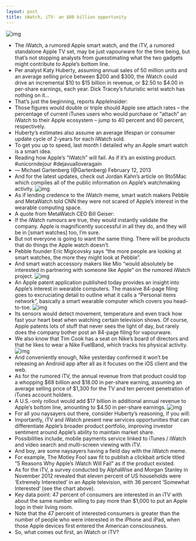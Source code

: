 ```yaml
---
layout: post
title: iWatch, iTV- an $80 billion opportunity
---
```

![img](http://media.idownloadblog.com/wp-content/uploads/2013/01/iPod-nano-wristband-Phil-Schiller.jpg)
* The iWatch, a rumored Apple smart watch, and the iTV, a rumored standalone Apple TV set, may be just vapourware for the time being, but that’s not stopping analysts from guesstimating what the two gadgets might contribute to Apple’s bottom line.
* Per analyst Katy Huberty, assuming annual sales of 50 million units and an average selling price between $200 and $300, the iWatch could drive an incremental $10 to $15 billion in revenue, or $2.50 to $4.00 in per-share earnings, each year. Dick Tracey’s futuristic wrist watch has nothing on it…
* That’s just the beginning, reports AppleInsider:
* Those figures would double or triple should Apple see attach rates – the percentage of current iTunes users who would purchase or “attach” an iWatch to their Apple ecosystem – jump to 40 percent and 60 percent, respectively.
* Huberty’s estimates also assume an average lifespan or consumer update cycle of 2-years for each iWatch sold.
* To get you up to speed, last month I detailed why an Apple smart watch is a smart idea.
* Reading how Apple’s “iWatch” will fail. As if it’s an existing product. #unicorndejour #dejavualloveragain
* — Michael Gartenberg (@Gartenberg) February 12, 2013
* And for the latest updates, check out Jordan Kahn’s article on 9to5Mac which compiles all of the public information on Apple’s watchmaking activity.
![img](http://media.idownloadblog.com/wp-content/uploads/2013/02/iWatch-concept-GridGameCase-001.png)
* As if lending credence to the iWatch meme, smart watch makers Pebble and MetaWatch told CNN they were not scared of Apple’s interest in the wearable computing space.
* A quote from MetaWatch CEO Bill Geiser:
* If the iWatch rumours are true, they would instantly validate the company. Apple is magnificently successful in all they do, and they will be in [smart watches] too, I’m sure.
* But not everyone is going to want the same thing. There will be products that do things the Apple watch doesn’t.
* Pebble founder Eric Migicovsky says “the more people are looking at smart watches, the more they might look at Pebble”.
* And smart watch accessory makers like Mio “would absolutely be interested in partnering with someone like Apple” on the rumored iWatch project.
![img](http://media.idownloadblog.com/wp-content/uploads/2013/02/iPhone-Wrist-Yrving-Torrealba-002.jpg)
* An Apple patent application published today provides an insight into Apple’s interest in wearable computers. The massive 84-page filing goes to excruciating detail to outline what it calls a “Personal items network”, basically a smart wearable computer which covers you head-to-toe.
![img](http://media.idownloadblog.com/wp-content/uploads/2013/02/Apple-wearable-patent-001.jpeg)
* Its sensors would detect movement, temperature and even track how fast your heart beat when watching certain television shows. Of course, Apple patents lots of stuff that never sees the light of day, but rarely does the company bother post an 84-page filing for vapourware.
* We also know that Tim Cook has a seat on Nike’s board of directors and that he likes to wear a Nike FuelBand, which tracks his physical activity.
![img](http://media.idownloadblog.com/wp-content/uploads/2013/02/Tim-Cook-wearing-Nike-FuelBand.jpg)
* And conveniently enough, Nike yesterday confirmed it won’t be releasing an Android app after all as it focuses on the iOS client and the web.
* As for the rumored iTV, the annual revenue from that product could top a whopping $68 billion and $18.00 in per-share earning, assuming an average selling price of $1,300 for the TV and ten percent penetration of iTunes account holders.
* A U.S.-only rollout would add $17 billion in additional annual revenue to Apple’s bottom line, amounting to $4.50 in per-share earnings.
![img](http://media.idownloadblog.com/wp-content/uploads/2013/02/Maxium-iTV-prices-people-would-pay.jpg)
* For all you naysayers out there, consider Huberty’s reasoning, if you will:
* Importantly, iTV and iWatch present new services opportunities that can differentiate Apple’s broader product portfolio, improving investor sentiment around Apple’s ability to maintain market share.
* Possibilities include, mobile payments service linked to iTunes / iWatch and video search and multi-screen viewing with iTV.
* And boy, are some naysayers having a field day with the iWatch meme.
* For example, The Motley Fool saw fit to publish a clickbait article titled “5 Reasons Why Apple’s iWatch Will Fail” as if the product existed.
* As for the iTV, a survey conducted by AlphaWise and Morgan Stanley in November 2012 revealed that eleven percent of US households were ‘Extremely Interested’ in an Apple television, with 36 percent ‘Somewhat Interested’ (see the chart above).
* Key data point: 47 percent of consumers are interested in an iTV with about the same number willing to pay more than $1,000 to put an Apple logo in their living room.
* Note that the 47 percent of interested consumers is greater than the number of people who were interested in the iPhone and iPad, when those Apple devices first entered the American consciousness.
* So, what comes out first, an iWatch or iTV?

